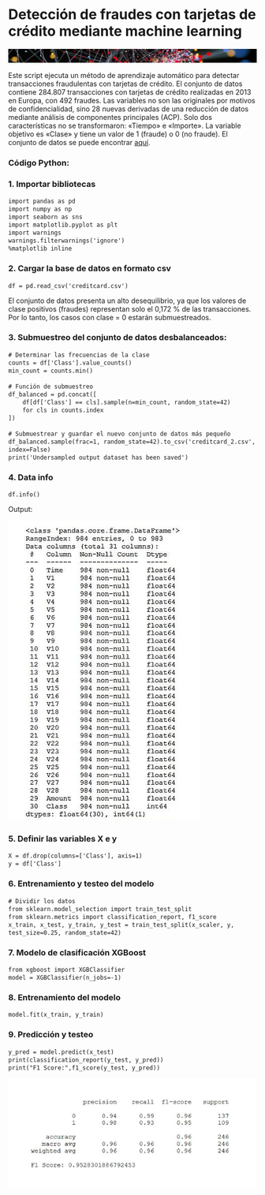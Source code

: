 # Detección de fraudes con tarjetas de crédito mediante machine learning

![Banner](docs/assets/images/banner_delgado4.jpg)

Este script ejecuta un método de aprendizaje automático para detectar transacciones fraudulentas con tarjetas de crédito.
El conjunto de datos contiene 284.807 transacciones con tarjetas de crédito realizadas en 2013 en Europa, con 492 fraudes. Las variables no son las originales por motivos de confidencialidad, sino 28 nuevas derivadas de una reducción de datos mediante análisis de componentes principales (ACP). Solo dos características no se transformaron: «Tiempo» e «Importe». La variable objetivo es «Clase» y tiene un valor de 1 (fraude) o 0 (no fraude). El conjunto de datos se puede encontrar [aquí](https://tinyurl.com/4zvuh435/).

### Código Python:

### 1. Importar bibliotecas
```
import pandas as pd
import numpy as np
import seaborn as sns
import matplotlib.pyplot as plt
import warnings
warnings.filterwarnings('ignore')
%matplotlib inline
```
### 2. Cargar la base de datos en formato csv
```
df = pd.read_csv('creditcard.csv')
```
El conjunto de datos presenta un alto desequilibrio, ya que los valores de clase positivos (fraudes) representan solo el 0,172 % de las transacciones. Por lo tanto, los casos con clase = 0 estarán submuestreados.

### 3. Submuestreo del conjunto de datos desbalanceados:
```
# Determinar las frecuencias de la clase
counts = df['Class'].value_counts()
min_count = counts.min()

# Función de submuestreo
df_balanced = pd.concat([
    df[df['Class'] == cls].sample(n=min_count, random_state=42)
    for cls in counts.index
])

# Submuestrear y guardar el nuevo conjunto de datos más pequeño
df_balanced.sample(frac=1, random_state=42).to_csv('creditcard_2.csv', index=False)
print('Undersampled output dataset has been saved')
```
### 4. Data info
```
df.info()
```
Output:

![datainfo](docs/assets/images/datainfo.jpg)

### 5. Definir las variables X e y
```
X = df.drop(columns=['Class'], axis=1)
y = df['Class']
```
### 6. Entrenamiento y testeo del modelo
```
# Dividir los datos
from sklearn.model_selection import train_test_split
from sklearn.metrics import classification_report, f1_score
x_train, x_test, y_train, y_test = train_test_split(x_scaler, y, test_size=0.25, random_state=42)
```
### 7. Modelo de clasificación XGBoost
```
from xgboost import XGBClassifier
model = XGBClassifier(n_jobs=-1)
```
### 8. Entrenamiento del modelo
```
model.fit(x_train, y_train)
```
### 9. Predicción y testeo
```
y_pred = model.predict(x_test)
print(classification_report(y_test, y_pred))
print("F1 Score:",f1_score(y_test, y_pred))
```
![Results](docs/assets/images/results.jpg)
